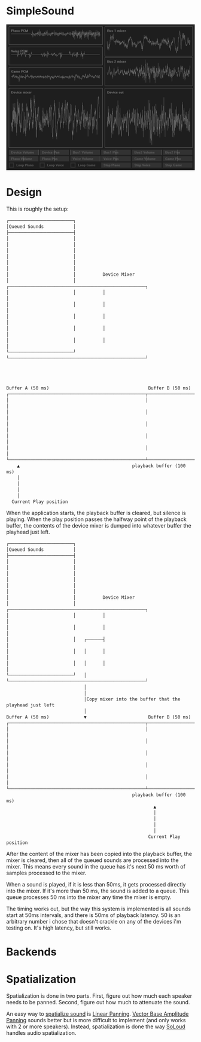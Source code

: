 # SimpleSound

![2D desktop demo](images/sample.png)

# Design

This is roughly the setup:

```
┌────────────────────────┐
│Queued Sounds           │
├────────────────────────┤
│                        │
│                        │
│                        │
│                        │
│                        │
│                        │
│                        │          Device Mixer
│                        │          ┌───────────────────────────────────────────────────┐
│                        │          │                                                   │
│                        │          │                                                   │
│                        │          │                                                   │
│                        │          │                                                   │
│                        │          │                                                   │
└────────────────────────┘          └───────────────────────────────────────────────────┘




Buffer A (50 ms)                                     Buffer B (50 ms)
┌───────────────────────────────────────────────────┬────────────────────────────────────────────────────┐
│                                                   │                                                    │
│                                                   │                                                    │
│                                                   │                                                    │
│                                                   │                                                    │
│                                                   │                                                    │
└───────────────────────────────────────────────────┴────────────────────────────────────────────────────┘
    ▲                                          playback buffer (100 ms)
    │
    │
    │
    │
  Current Play position
  ````

When the application starts, the playback buffer is cleared, but silence is playing. When the play position passes the halfway point of the playback buffer, the contents of the device mixer is dumped into whatever buffer the playhead just left. 

```
┌────────────────────────┐
│Queued Sounds           │
├────────────────────────┤
│                        │
│                        │
│                        │
│                        │
│                        │
│                        │
│                        │          Device Mixer
│                        │          ┌───────────────────────────────────────────────────┐
│                        │          │                                                   │
│                        │          │                                                   │
│                        │   ┌──────┤                                                   │
│                        │   │      │                                                   │
│                        │   │      │                                                   │
└────────────────────────┘   │      └───────────────────────────────────────────────────┘
                             │
                             │
                             │Copy mixer into the buffer that the playhead just left
                             │
Buffer A (50 ms)             ▼                       Buffer B (50 ms)
┌───────────────────────────────────────────────────┬────────────────────────────────────────────────────┐
│                                                   │                                                    │
│                                                   │                                                    │
│                                                   │                                                    │
│                                                   │                                                    │
│                                                   │                                                    │
└───────────────────────────────────────────────────┴────────────────────────────────────────────────────┘
                                               playback buffer (100 ms)
                                                       ▲
                                                       │
                                                       │
                                                       │
                                                       │
                                                     Current Play position
```

After the content of the mixer has been copied into the playback buffer, the mixer is cleared, then all of the queued sounds are processed into the mixer. This means every sound in the queue has it's next 50 ms worth of samples processed to the mixer. 

When a sound is played, if it is less than 50ms, it gets processed directly into the mixer. If it's more than 50 ms, the sound is added to a queue. This queue processes 50 ms into the mixer any time the mixer is empty.

The timing works out, but the way this system is implemented is all sounds start at 50ms intervals, and there is 50ms of playback latency. 50 is an arbitrary number i chose that doesn't crackle on any of the devices i'm testing on. It's high latency, but still works.

# Backends

# Spatialization

Spatialization is done in two parts. First, figure out how much each speaker needs to be panned. Second, figure out how much to attenuate the sound.

An easy way to [spatialize sound](https://web.archive.org/web/20220212193327/https://ourmachinery.com/post/writing-a-low-level-sound-system/)  is [Linear Panning](https://docs.unrealengine.com/5.0/en-US/spatialization-overview-in-unreal-engine/). [Vector Base Amplitude Panning](https://www.amazon.com/dp/149874673X) sounds better but is more difficult to implement (and only works with 2 or more speakers). Instead, spatialization is done the way [SoLoud](https://sol.gfxile.net/soloud/) handles audio spatialization.